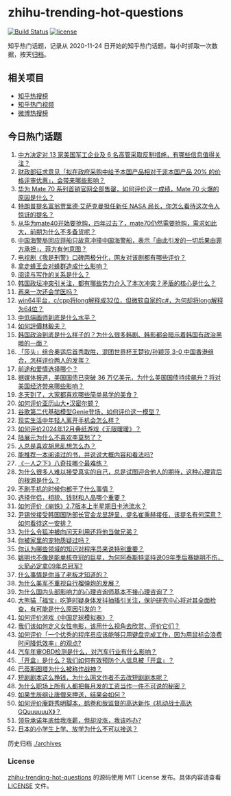 # zhihu-trending-hot-questions

[![Build Status](https://github.com/justjavac/zhihu-trending-hot-questions/workflows/ci/badge.svg?branch=master)](https://github.com/justjavac/zhihu-trending-hot-questions/actions)
[![license](https://img.shields.io/github/license/justjavac/zhihu-trending-hot-questions)](https://github.com/justjavac/zhihu-trending-hot-questions/blob/master/LICENSE)

知乎热门话题，记录从 2020-11-24
日开始的知乎热门话题。每小时抓取一次数据，按天[归档](./archives)。

## 相关项目

- [知乎热搜榜](https://github.com/justjavac/zhihu-trending-top-search)
- [知乎热门视频](https://github.com/justjavac/zhihu-trending-hot-video)
- [微博热搜榜](https://github.com/justjavac/weibo-trending-hot-search)

## 今日热门话题

<!-- BEGIN -->
<!-- 最后更新时间 Fri Dec 06 2024 07:08:10 GMT+0800 (China Standard Time) -->

1. [中方决定对 13 家美国军工企业及 6 名高管采取反制措施，有哪些信息值得关注？](https://www.zhihu.com/question/6031660685)
1. [财政部征求意见「拟在政府采购中给予本国产品相对于非本国产品 20% 的价格评审优惠」，会带来哪些影响？](https://www.zhihu.com/question/6051892835)
1. [华为 Mate 70 系列首销官网全部售罄，如何评价这一成绩，Mate 70 火爆的原因是什么？](https://www.zhihu.com/question/5931749412)
1. [特朗普提名富翁贾里德·艾萨克曼担任新任 NASA 局长，你怎么看待这次令人惊讶的提名？](https://www.zhihu.com/question/6015579626)
1. [从华为mate40开始要抢购，四年过去了，mate70仍然需要抢购，需求如此大，前期为什么不多备货呢？](https://www.zhihu.com/question/5463730508)
1. [中国海警局回应菲船只故意冲撞中国海警船，表示「由此引发的一切后果由菲方承担」，菲方有何意图？](https://www.zhihu.com/question/5922385306)
1. [电视剧《我是刑警》口碑两极分化，网友对该剧都有哪些评价？](https://www.zhihu.com/question/5387647823)
1. [拿走蜂王会对蜂群造成什么影响？](https://www.zhihu.com/question/27365096)
1. [阅读与写作的关系是什么？](https://www.zhihu.com/question/5633218602)
1. [韩国政坛冲突引关注，都有哪些势力介入了本次冲突？矛盾的核心是什么？](https://www.zhihu.com/question/5878059743)
1. [再来一次还会学医吗？](https://www.zhihu.com/question/5405228267)
1. [win64平台，c/cpp将long解释成32位，但微软自家的c#，为何却将long解释为64位？](https://www.zhihu.com/question/5779674109)
1. [中低端画师到底是什么水平？](https://www.zhihu.com/question/533533465)
1. [如何評價林毅夫？](https://www.zhihu.com/question/21447982)
1. [韩国政治到底是什么样子的？为什么很多韩剧、韩影都会暗示着韩国有政治黑暗的一面？](https://www.zhihu.com/question/5876531961)
1. [「莎头」组合奥运后首秀取胜，混团世界杯王楚钦/孙颖莎 3-0 中国香港组合，怎样评价两人的发挥？](https://www.zhihu.com/question/6054863103)
1. [前途和爱情选择哪个？](https://www.zhihu.com/question/822968100)
1. [据媒体报道，美国国债已突破 36 万亿美元，为什么美国国债持续飙升？将对美国经济带来哪些影响？](https://www.zhihu.com/question/6044543519)
1. [冬天到了，大家都喜欢哪些简单易学的美食？](https://www.zhihu.com/question/5467467872)
1. [如何评价亚历山大•汉密尔顿？](https://www.zhihu.com/question/26193239)
1. [谷歌第二代基础模型Genie登场，如何评价这一模型？](https://www.zhihu.com/question/5973008343)
1. [现实生活中年轻人离开手机会怎么样？](https://www.zhihu.com/question/5804987306)
1. [如何评价2024年12月叠纸游戏《无限暖暖》？](https://www.zhihu.com/question/5854576122)
1. [陆展元为什么不喜欢李莫愁了？](https://www.zhihu.com/question/319128517)
1. [人总是喜欢胡思乱想怎么办？](https://www.zhihu.com/question/5944969865)
1. [能推荐一本阅读过的书，并说说大概内容和看法吗?](https://www.zhihu.com/question/606683754)
1. [《一人之下》八奇技哪个最难练？](https://www.zhihu.com/question/623549366)
1. [为什么很多人难以接受真实的自己，总是试图迎合他人的期待，这种心理背后的根源是什么？](https://www.zhihu.com/question/5544964593)
1. [不刷手机的时候你都干了什么事情？](https://www.zhihu.com/question/5968361806)
1. [选择伴侣，相貌、钱财和人品哪个重要？](https://www.zhihu.com/question/3624695858)
1. [如何评价《崩铁》2.7版本上半星期日卡池流水？](https://www.zhihu.com/question/5944996668)
1. [尹锡悦接受韩国国防部长官金龙显辞呈，提名崔秉赫接任，该提名有何深意？如何看待这一安排？](https://www.zhihu.com/question/6000186675)
1. [为什么令狐冲被向问天利用还将他当做兄弟？](https://www.zhihu.com/question/51460307)
1. [你被家里的宠物质疑过吗？](https://www.zhihu.com/question/2542102835)
1. [你认为哪些领域的知识对程序员来说特别重要？](https://www.zhihu.com/question/5392270023)
1. [姚明也不像是能单核夺冠的巨星，为何阿泰斯特坚持说09年季后赛姚明不伤，火箭必定拿09年总冠军?](https://www.zhihu.com/question/730022668)
1. [什么事情是你当了老板才知道的？](https://www.zhihu.com/question/364147974)
1. [为什么美军不重视自行榴弹炮的发展？](https://www.zhihu.com/question/653636809)
1. [为什么国内头部影响力的心理咨询师基本不接心理咨询了？](https://www.zhihu.com/question/5484298409)
1. [​​​大熊猫「福宝」吃笋时疑身体发抖抽搐引关注，保护研究中心将对其全面检查，有可能是什么原因引发的？](https://www.zhihu.com/question/5828751745)
1. [如何评价游戏《中国足球模拟器》？](https://www.zhihu.com/question/5749637684)
1. [我们该如何定义女性电影，该用什么视角去欣赏、评价它们？](https://www.zhihu.com/question/4915436465)
1. [如何评价「一个优秀的程序员应该能够只用键盘完成工作，因为用鼠标会浪费时间降低效率」的观点?](https://www.zhihu.com/question/2880253021)
1. [汽车年审OBD检测是什么，对汽车行业有什么影响？](https://www.zhihu.com/question/5768216857)
1. [「开盒」是什么？我们如何有效预防个人信息被「开盒」？](https://www.zhihu.com/question/4753096363)
1. [巴蒂斯图塔为什么被称作战神？](https://www.zhihu.com/question/384735021)
1. [短剧剧本这么挣钱，为什么网文作者不去改短剧剧本呢？](https://www.zhihu.com/question/5177198632)
1. [为什么职场上所有人都把每月发的工资当作一件不可说的秘密？](https://www.zhihu.com/question/47211822)
1. [如果生辰纲让唐僧来押送，结果会如何？](https://www.zhihu.com/question/5291078195)
1. [如何评价庵野秀明脚本，鹤卷和哉监督的高达新作《机动战士高达GQuuuuuuX》？](https://www.zhihu.com/question/5931414496)
1. [领导承诺年底给我涨薪，但却没涨，我该咋办?](https://www.zhihu.com/question/4782149748)
1. [日本的小学生上学、放学为什么不可以接送？](https://www.zhihu.com/question/5900994708)

<!-- END -->

历史归档 [./archives](./archives)

### License

[zhihu-trending-hot-questions](https://github.com/justjavac/zhihu-trending-hot-questions)
的源码使用 MIT License 发布。具体内容请查看 [LICENSE](./LICENSE) 文件。
